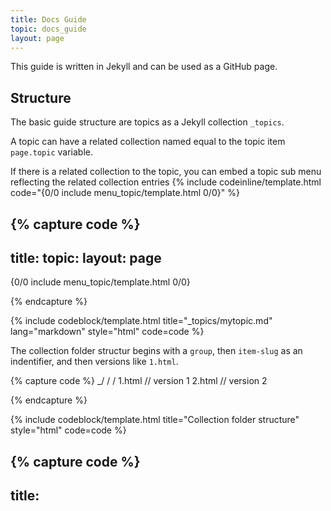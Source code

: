```yaml
---
title: Docs Guide
topic: docs_guide
layout: page
---
```


This guide is written in Jekyll and can be used as a GitHub page.

## Structure

The basic guide structure are topics as a Jekyll collection `_topics`.

A topic can have a related collection named equal to the topic item `page.topic` variable.

If there is a related collection to the topic, you can embed a topic sub menu reflecting the related collection entries {% include codeinline/template.html code="{0/0 include menu_topic/template.html 0/0}" %}

{% capture code %}
---
title: <topic-title>
topic: <topic-slug>
layout: page
---

{0/0 include menu_topic/template.html 0/0}

{% endcapture %}

{% include codeblock/template.html
title="_topics/mytopic.md"
lang="markdown"
style="html"
code=code
%}

The collection folder structur begins with a `group`, then `item-slug` as an indentifier, and then versions like `1.html`.

{% capture code %}
_<topic-slug>/
	<group-name>/
		<item-slug>/
			1.html // version 1
			2.html // version 2

{% endcapture %}

{% include codeblock/template.html
title="Collection folder structure"
style="html"
code=code
%}

{% capture code %}
---
title: <title>
layout: <layout>
group: <group>
slug: <item-slug>
version: <version>
---
{% endcapture %}

{% include codeblock/template.html
title="1.html"
style="html"
code=code
%}
